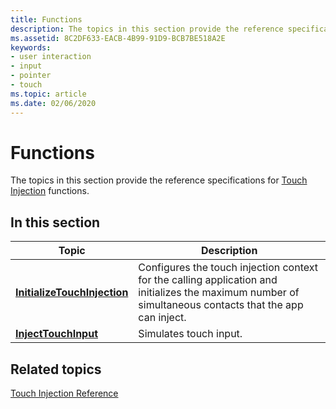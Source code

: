 ```yaml
---
title: Functions
description: The topics in this section provide the reference specifications for Touch Injection functions.
ms.assetid: 8C2DF633-EACB-4B99-91D9-BCB7BE518A2E
keywords:
- user interaction
- input
- pointer
- touch
ms.topic: article
ms.date: 02/06/2020
---
```


# Functions

The topics in this section provide the reference specifications for [Touch Injection](touch-injection-portal.md) functions.

## In this section

| Topic | Description |
|---|---|
| [**InitializeTouchInjection**](/windows/win32/api/winuser/nf-winuser-initializetouchinjection)<br/> | Configures the touch injection context for the calling application and initializes the maximum number of simultaneous contacts that the app can inject.<br/> |
| [**InjectTouchInput**](/windows/win32/api/winuser/nf-winuser-injecttouchinput)<br/>                 | Simulates touch input.<br/> |

## Related topics

[Touch Injection Reference](touch-injection-reference.md)
